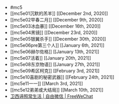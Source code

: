 - #mc5
- [[mc5e01沉默的羔羊]] [[December 2nd, 2020]]
- [[mc5e02早春二月]] [[December 9th, 2020]]
- [[mc5e03冰血暴]] [[December 16th, 2020]]
- [[mc5e04黑镜]] [[December 23rd, 2020]]
- [[mc5e05银翼杀手]] [[December 30th, 2020]]
- [[mc5e06pre第三个人]] [[January 6th, 2021]]
- [[mc5e06赫尔佐格]] [[January 13th, 2021]]
- [[mc5e07活着]] [[January 20th, 2021]]
- [[mc5e08东京物语]] [[January 27th, 2021]]
- [[mc5e09希区柯克]] [[February 3rd, 2021]]
- [[mc5e10喜剧的秘密武器]] [[February 24th, 2021]]
- [[mc5e11一一]] [[March 3rd, 2021]]
- [[mc5e12弟弟或大结局]] [[March 10th, 2021]]
- [卫西谛照常生活 | 自由微信 | FreeWeChat](https://freewechat.com/profile/MzA3MTUwMTYyNw==)
